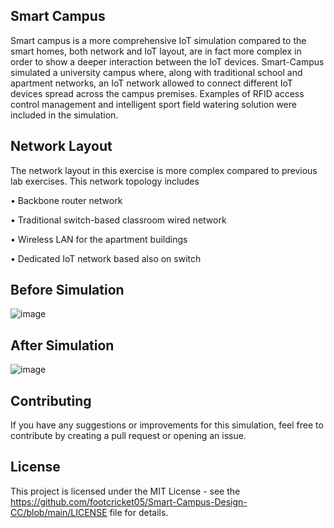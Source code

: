 ## Smart Campus
Smart campus is a more comprehensive IoT simulation compared to the smart homes, both network and IoT layout, are in fact more complex in order to show a deeper interaction between the IoT devices. Smart-Campus simulated a university campus where, along with traditional school and apartment networks, an IoT network allowed to connect different IoT devices spread across the campus premises. Examples of RFID access control management and intelligent sport field watering solution were included in the simulation. 
 

## Network Layout
The network layout in this exercise is more complex compared to previous lab exercises. This network topology includes 

•	Backbone router network

•	Traditional switch-based classroom wired network

•	Wireless LAN for the apartment buildings

•	Dedicated IoT network based also on switch


## Before Simulation
![image](https://user-images.githubusercontent.com/93007427/224146088-bf8ec790-ede3-446e-a2d5-7c05f7b6c96a.png)


## After Simulation
![image](https://user-images.githubusercontent.com/93007427/224146128-2bc4b131-751a-448b-b144-86911ed9f8b2.png)


## Contributing
If you have any suggestions or improvements for this simulation, feel free to contribute by creating a pull request or opening an issue.

## License
This project is licensed under the MIT License - see the https://github.com/footcricket05/Smart-Campus-Design-CC/blob/main/LICENSE file for details.
